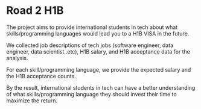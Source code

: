 # Road 2 H1B
The project aims to provide international students in tech about what skills/programming languages would lead you to a H1B VISA in the future.

We collected job descriptions of tech jobs (software engineer, data engineer, data scientist..etc), H1B salary, and H1B acceptance data for the analysis.

For each skill/programming language, we provide the expected salary and the H1B acceptance counts.

By the result, international students in tech can have a better understanding of what skills/programming language they should invest their time to maximize the return. 